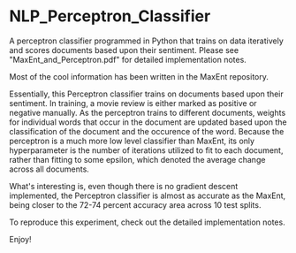 # NLP_Perceptron_Classifier
A perceptron classifier programmed in Python that trains on data iteratively and scores documents based upon their sentiment.
Please see "MaxEnt_and_Perceptron.pdf" for detailed implementation notes.

Most of the cool information has been written in the MaxEnt repository.

Essentially, this Perceptron classifier trains on documents based upon their sentiment. In training, a movie review is either marked as positive or negative manually. As the perceptron trains to different documents, weights for individual words that occur in the document are updated based upon the classification of the document and the occurence of the word. Because the perceptron is a much more low level classifier than MaxEnt, its only hyperparameter is the number of iterations utilized to fit to each document, rather than fitting to some epsilon, which denoted the average change across all documents.

What's interesting is, even though there is no gradient descent implemented, the Perceptron classifier is almost as accurate as the MaxEnt, being closer to the 72-74 percent accuracy area across 10 test splits.

To reproduce this experiment, check out the detailed implementation notes.

Enjoy!

